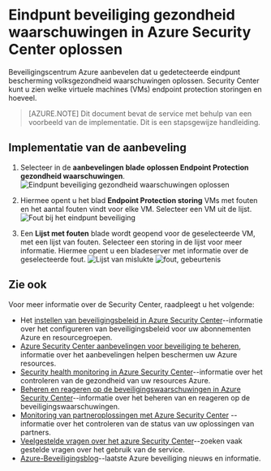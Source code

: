 <properties
   pageTitle="Endpoint protection gezondheid waarschuwingen in Azure Security Center oplossen | Microsoft Azure"
   description="Dit document wordt beschreven hoe u de aanbeveling Azure Security Center **lossen Endpoint Protection gezondheid waarschuwingen**te implementeren."
   services="security-center"
   documentationCenter="na"
   authors="TerryLanfear"
   manager="MBaldwin"
   editor=""/>

<tags
   ms.service="security-center"
   ms.devlang="na"
   ms.topic="article"
   ms.tgt_pltfrm="na"
   ms.workload="na"
   ms.date="07/29/2016"
   ms.author="terrylan"/>

# <a name="resolve-endpoint-protection-health-alerts-in-azure-security-center"></a>Eindpunt beveiliging gezondheid waarschuwingen in Azure Security Center oplossen

Beveiligingscentrum Azure aanbevelen dat u gedetecteerde eindpunt bescherming volksgezondheid waarschuwingen oplossen.  Security Center kunt u zien welke virtuele machines (VMs) endpoint protection storingen en hoeveel.

> [AZURE.NOTE] Dit document bevat de service met behulp van een voorbeeld van de implementatie. Dit is een stapsgewijze handleiding.

## <a name="implement-the-recommendation"></a>Implementatie van de aanbeveling

1. Selecteer in de **aanbevelingen blade** **oplossen Endpoint Protection gezondheid waarschuwingen**.
![Eindpunt beveiliging gezondheid waarschuwingen oplossen][1]

2. Hiermee opent u het blad **Endpoint Protection storing** VMs met fouten en het aantal fouten vindt voor elke VM. Selecteer een VM uit de lijst.
![Fout bij het eindpunt beveiliging][2]

3. Een **Lijst met fouten** blade wordt geopend voor de geselecteerde VM, met een lijst van fouten. Selecteer een storing in de lijst voor meer informatie. Hiermee opent u een bladeserver met informatie over de geselecteerde fout.
![Lijst van mislukte][3]
  ![fout, gebeurtenis][4]

## <a name="see-also"></a>Zie ook

Voor meer informatie over de Security Center, raadpleegt u het volgende:

- Het [instellen van beveiligingsbeleid in Azure Security Center](security-center-policies.md)--informatie over het configureren van beveiligingsbeleid voor uw abonnementen Azure en resourcegroepen.
- [Azure Security Center aanbevelingen voor beveiliging te beheren](security-center-recommendations.md), informatie over het aanbevelingen helpen beschermen uw Azure resources.
- [Security health monitoring in Azure Security Center](security-center-monitoring.md)--informatie over het controleren van de gezondheid van uw resources Azure.
- [Beheren en reageren op de beveiligingswaarschuwingen in Azure Security Center](security-center-managing-and-responding-alerts.md)--informatie over het beheren van en reageren op de beveiligingswaarschuwingen.
- [Monitoring van partneroplossingen met Azure Security Center](security-center-partner-solutions.md) --informatie over het controleren van de status van uw oplossingen van partners.
- [Veelgestelde vragen over het azure Security Center](security-center-faq.md)--zoeken vaak gestelde vragen over het gebruik van de service.
- [Azure-Beveiligingsblog](http://blogs.msdn.com/b/azuresecurity/)--laatste Azure beveiliging nieuws en informatie.

<!--Image references-->
[1]: ./media/security-center-resolve-endpoint-protection/resolve-endpoint-protection.png
[2]: ./media/security-center-resolve-endpoint-protection/endpoint-protection-failure.png
[3]: ./media/security-center-resolve-endpoint-protection/failure-list.png
[4]: ./media/security-center-resolve-endpoint-protection/failure-event.png
